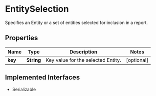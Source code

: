 

# EntitySelection

Specifies an Entity or a set of entities selected for inclusion in a report.

## Properties

Name | Type | Description | Notes
------------ | ------------- | ------------- | -------------
**key** | **String** | Key value for the selected Entity. |  [optional]


## Implemented Interfaces

* Serializable


